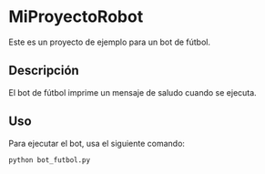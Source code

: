 # MiProyectoRobot

Este es un proyecto de ejemplo para un bot de fútbol.

## Descripción

El bot de fútbol imprime un mensaje de saludo cuando se ejecuta.

## Uso

Para ejecutar el bot, usa el siguiente comando:

```sh
python bot_futbol.py
